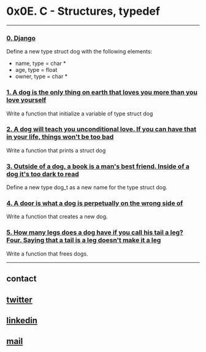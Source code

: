 # 0x0E. C - Structures, typedef
---
### [0. Django](./dog.h)
Define a new type struct dog with the following elements:

* name, type = char *
* age, type = float
* owner, type = char *
### [1. A dog is the only thing on earth that loves you more than you love yourself](./1-init_dog.c)
Write a function that initialize a variable of type struct dog
### [2. A dog will teach you unconditional love. If you can have that in your life, things won't be too bad](./2-print_dog.c)
Write a function that prints a struct dog
### [3. Outside of a dog, a book is a man's best friend. Inside of a dog it's too dark to read](./dog.h)
Define a new type dog_t as a new name for the type struct dog.
### [4. A door is what a dog is perpetually on the wrong side of](./4-new_dog.c)
Write a function that creates a new dog.
### [5. How many legs does a dog have if you call his tail a leg? Four. Saying that a tail is a leg doesn't make it a leg](./5-free_dog.c)
Write a function that frees dogs.

---
## contact

## [twitter](https://twitter.com/RICARDO1470)
## [linkedin](https://www.linkedin.com/in/ricardo-alfonso-camayo/)
## [mail](1466@holbertonschool.com)